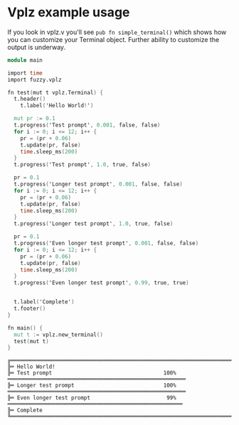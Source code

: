 # Vplz example usage

If you look in vplz.v you'll see `pub fn simple_terminal()` which shows how you can customize your Terminal object. Further ability to customize the output is underway.

```v
module main

import time
import fuzzy.vplz

fn test(mut t vplz.Terminal) {
  t.header()
	t.label('Hello World!')

  mut pr := 0.1
  t.progress('Test prompt', 0.001, false, false)
  for i := 0; i <= 12; i++ {
    pr = (pr + 0.06)
    t.update(pr, false)
    time.sleep_ms(200)
  }
  t.progress('Test prompt', 1.0, true, false)

  pr = 0.1
  t.progress('Longer test prompt', 0.001, false, false)
  for i := 0; i <= 12; i++ {
    pr = (pr + 0.06)
    t.update(pr, false)
    time.sleep_ms(200)
  }
  t.progress('Longer test prompt', 1.0, true, false)

  pr = 0.1
  t.progress('Even longer test prompt', 0.001, false, false)
  for i := 0; i <= 12; i++ {
    pr = (pr + 0.06)
    t.update(pr, false)
    time.sleep_ms(200)
  }
  t.progress('Even longer test prompt', 0.99, true, true)


  t.label('Complete')
  t.footer()
}

fn main() {
  mut t := vplz.new_terminal()
  test(mut t)
}
```

```                                                                                                              
╔═════════════════════════════════════════════════════════════════════════════════════════════════════════════
╠═ Hello World!
╠═ Test prompt                                   100% ════════════════════════════════════════════════════════
╠═ Longer test prompt                            100% ════════════════════════════════════════════════════════
╠═ Even longer test prompt                        99% ═══════════════════════════════════════════════════════
╠═ Complete
╚═════════════════════════════════════════════════════════════════════════════════════════════════════════════
```
